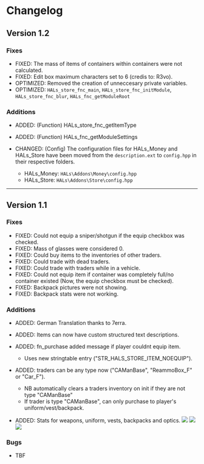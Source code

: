 # Changelog

## Version 1.2
### Fixes
* FIXED: The mass of items of containers within containers were not calculated.
* FIXED: Edit box maximum characters set to 6 (credis to: R3vo).
* OPTIMIZED: Removed the creation of unneccesary private variables.
* OPTIMIZED: `HALs_store_fnc_main`, `HALs_store_fnc_initModule`, `HALs_store_fnc_blur`, `HALs_fnc_getModuleRoot`

### Additions
* ADDED: (Function) HALs_store_fnc_getItemType
* ADDED: (Function) HALs_fnc_getModuleSettings

* CHANGED: (Config) The configuration files for HALs_Money and HALs_Store have been moved from the `description.ext` to `config.hpp` in their respective folders.
  * HALs_Money: `HALs\Addons\Money\config.hpp`
  * HALs_Store: `HALs\Addons\Store\config.hpp`
___
## Version 1.1
### Fixes
* FIXED: Could not equip a sniper/shotgun if the equip checkbox was checked.
* FIXED: Mass of glasses were considered 0.
* FIXED: Could buy items to the inventories of other traders.
* FIXED: Could trade with dead traders.
* FIXED: Could trade with traders while in a vehicle.
* FIXED: Could not equip item if container was completely full/no container existed (Now, the equip checkbox must be checked).
* FIXED: Backpack pictures were not showing.
* FIXED: Backpack stats were not working.

### Additions
* ADDED: German Translation thanks to 7erra.
* ADDED: Items can now have custom structured text descriptions. 
* ADDED: fn_purchase added message if player couldnt equip item.
  * Uses new stringtable entry ("STR_HALS_STORE_ITEM_NOEQUIP").
  
* ADDED: traders can be any type now ("CAManBase", "ReammoBox_F" or "Car_F").
  * NB automatically clears a traders inventory on init if they are not type "CAManBase"
  * If trader is type "CAManBase", can only purchase to player's uniform/vest/backpack.
  
* ADDED: Stats for weapons, uniform, vests, backpacks and optics.
![](http://i.imgur.com/piowiF0.jpg) ![](http://i.imgur.com/cXhrtyh.jpg) ![](http://i.imgur.com/LyaFDse.jpg)

### Bugs
* TBF
